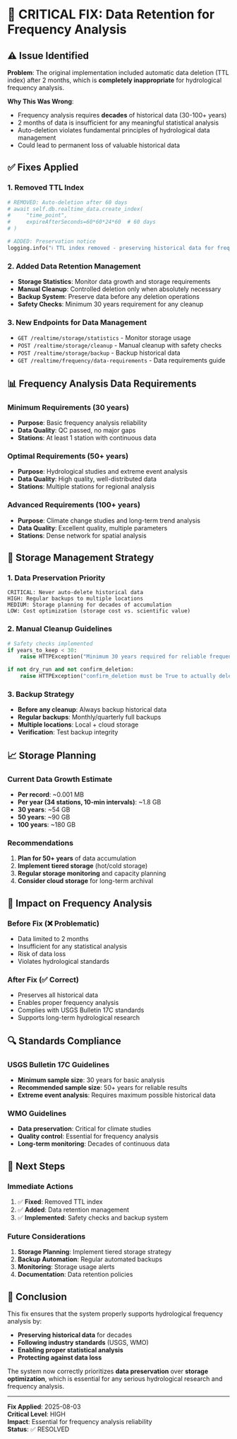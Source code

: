 # 🚨 CRITICAL FIX: Data Retention for Frequency Analysis

## ⚠️ Issue Identified

**Problem**: The original implementation included automatic data deletion (TTL index) after 2 months, which is **completely inappropriate** for hydrological frequency analysis.

**Why This Was Wrong**:

- Frequency analysis requires **decades** of historical data (30-100+ years)
- 2 months of data is insufficient for any meaningful statistical analysis
- Auto-deletion violates fundamental principles of hydrological data management
- Could lead to permanent loss of valuable historical data

## ✅ Fixes Applied

### 1. Removed TTL Index

```python
# REMOVED: Auto-deletion after 60 days
# await self.db.realtime_data.create_index(
#     "time_point", 
#     expireAfterSeconds=60*60*24*60  # 60 days
# )

# ADDED: Preservation notice
logging.info("ℹ️ TTL index removed - preserving historical data for frequency analysis")
```

### 2. Added Data Retention Management

- **Storage Statistics**: Monitor data growth and storage requirements
- **Manual Cleanup**: Controlled deletion only when absolutely necessary
- **Backup System**: Preserve data before any deletion operations
- **Safety Checks**: Minimum 30 years requirement for any cleanup

### 3. New Endpoints for Data Management

- `GET /realtime/storage/statistics` - Monitor storage usage
- `POST /realtime/storage/cleanup` - Manual cleanup with safety checks
- `POST /realtime/storage/backup` - Backup historical data
- `GET /realtime/frequency/data-requirements` - Data requirements guide

## 📊 Frequency Analysis Data Requirements

### Minimum Requirements (30 years)

- **Purpose**: Basic frequency analysis reliability
- **Data Quality**: QC passed, no major gaps
- **Stations**: At least 1 station with continuous data

### Optimal Requirements (50+ years)

- **Purpose**: Hydrological studies and extreme event analysis
- **Data Quality**: High quality, well-distributed data
- **Stations**: Multiple stations for regional analysis

### Advanced Requirements (100+ years)

- **Purpose**: Climate change studies and long-term trend analysis
- **Data Quality**: Excellent quality, multiple parameters
- **Stations**: Dense network for spatial analysis

## 🔧 Storage Management Strategy

### 1. Data Preservation Priority

```
CRITICAL: Never auto-delete historical data
HIGH: Regular backups to multiple locations
MEDIUM: Storage planning for decades of accumulation
LOW: Cost optimization (storage cost vs. scientific value)
```

### 2. Manual Cleanup Guidelines

```python
# Safety checks implemented
if years_to_keep < 30:
    raise HTTPException("Minimum 30 years required for reliable frequency analysis")

if not dry_run and not confirm_deletion:
    raise HTTPException("confirm_deletion must be True to actually delete data")
```

### 3. Backup Strategy

- **Before any cleanup**: Always backup historical data
- **Regular backups**: Monthly/quarterly full backups
- **Multiple locations**: Local + cloud storage
- **Verification**: Test backup integrity

## 📈 Storage Planning

### Current Data Growth Estimate

- **Per record**: ~0.001 MB
- **Per year (34 stations, 10-min intervals)**: ~1.8 GB
- **30 years**: ~54 GB
- **50 years**: ~90 GB
- **100 years**: ~180 GB

### Recommendations

1. **Plan for 50+ years** of data accumulation
2. **Implement tiered storage** (hot/cold storage)
3. **Regular storage monitoring** and capacity planning
4. **Consider cloud storage** for long-term archival

## 🎯 Impact on Frequency Analysis

### Before Fix (❌ Problematic)

- Data limited to 2 months
- Insufficient for any statistical analysis
- Risk of data loss
- Violates hydrological standards

### After Fix (✅ Correct)

- Preserves all historical data
- Enables proper frequency analysis
- Complies with USGS Bulletin 17C standards
- Supports long-term hydrological research

## 🔍 Standards Compliance

### USGS Bulletin 17C Guidelines

- **Minimum sample size**: 30 years for basic analysis
- **Recommended sample size**: 50+ years for reliable results
- **Extreme event analysis**: Requires maximum possible historical data

### WMO Guidelines

- **Data preservation**: Critical for climate studies
- **Quality control**: Essential for frequency analysis
- **Long-term monitoring**: Decades of continuous data

## 🚀 Next Steps

### Immediate Actions

1. ✅ **Fixed**: Removed TTL index
2. ✅ **Added**: Data retention management
3. ✅ **Implemented**: Safety checks and backup system

### Future Considerations

1. **Storage Planning**: Implement tiered storage strategy
2. **Backup Automation**: Regular automated backups
3. **Monitoring**: Storage usage alerts
4. **Documentation**: Data retention policies

## 📝 Conclusion

This fix ensures that the system properly supports hydrological frequency analysis by:

- **Preserving historical data** for decades
- **Following industry standards** (USGS, WMO)
- **Enabling proper statistical analysis**
- **Protecting against data loss**

The system now correctly prioritizes **data preservation** over **storage optimization**, which is essential for any serious hydrological research and frequency analysis.

---

**Fix Applied**: 2025-08-03  
**Critical Level**: HIGH  
**Impact**: Essential for frequency analysis reliability  
**Status**: ✅ RESOLVED
